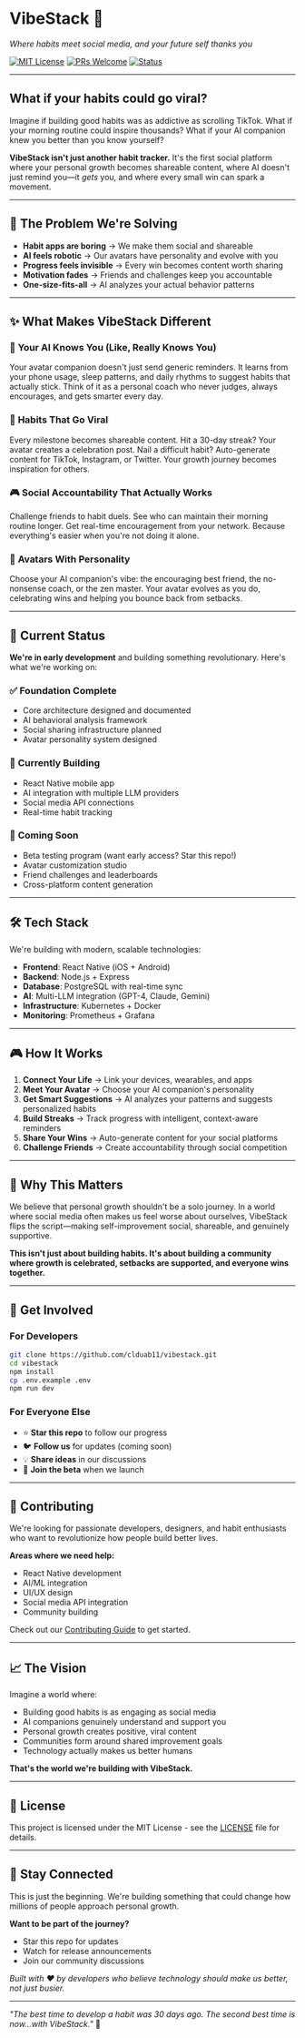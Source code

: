 # VibeStack 🚀

*Where habits meet social media, and your future self thanks you*

[![MIT License](https://img.shields.io/badge/License-MIT-green.svg)](https://choosealicense.com/licenses/mit/)
[![PRs Welcome](https://img.shields.io/badge/PRs-welcome-brightgreen.svg)](http://makeapullrequest.com)
[![Status](https://img.shields.io/badge/Status-Early%20Development-orange.svg)]()

---

## What if your habits could go viral?

Imagine if building good habits was as addictive as scrolling TikTok. What if your morning routine could inspire thousands? What if your AI companion knew you better than you know yourself?

**VibeStack isn't just another habit tracker.** It's the first social platform where your personal growth becomes shareable content, where AI doesn't just remind you—it *gets* you, and where every small win can spark a movement.

---

## 🎯 The Problem We're Solving

- **Habit apps are boring** → We make them social and shareable
- **AI feels robotic** → Our avatars have personality and evolve with you  
- **Progress feels invisible** → Every win becomes content worth sharing
- **Motivation fades** → Friends and challenges keep you accountable
- **One-size-fits-all** → AI analyzes your actual behavior patterns

---

## ✨ What Makes VibeStack Different

### 🧠 **Your AI Knows You** (Like, Really Knows You)
Your avatar companion doesn't just send generic reminders. It learns from your phone usage, sleep patterns, and daily rhythms to suggest habits that actually stick. Think of it as a personal coach who never judges, always encourages, and gets smarter every day.

### 📱 **Habits That Go Viral**
Every milestone becomes shareable content. Hit a 30-day streak? Your avatar creates a celebration post. Nail a difficult habit? Auto-generate content for TikTok, Instagram, or Twitter. Your growth journey becomes inspiration for others.

### 🎮 **Social Accountability That Actually Works**
Challenge friends to habit duels. See who can maintain their morning routine longer. Get real-time encouragement from your network. Because everything's easier when you're not doing it alone.

### 🎨 **Avatars With Personality**
Choose your AI companion's vibe: the encouraging best friend, the no-nonsense coach, or the zen master. Your avatar evolves as you do, celebrating wins and helping you bounce back from setbacks.

---

## 🚀 Current Status

**We're in early development** and building something revolutionary. Here's what we're working on:

### ✅ **Foundation Complete**
- Core architecture designed and documented
- AI behavioral analysis framework
- Social sharing infrastructure planned
- Avatar personality system designed

### 🔨 **Currently Building**
- React Native mobile app
- AI integration with multiple LLM providers
- Social media API connections
- Real-time habit tracking

### 🎯 **Coming Soon**
- Beta testing program (want early access? Star this repo!)
- Avatar customization studio
- Friend challenges and leaderboards
- Cross-platform content generation

---

## 🛠️ Tech Stack

We're building with modern, scalable technologies:

- **Frontend**: React Native (iOS + Android)
- **Backend**: Node.js + Express
- **Database**: PostgreSQL with real-time sync
- **AI**: Multi-LLM integration (GPT-4, Claude, Gemini)
- **Infrastructure**: Kubernetes + Docker
- **Monitoring**: Prometheus + Grafana

---

## 🎮 How It Works

1. **Connect Your Life** → Link your devices, wearables, and apps
2. **Meet Your Avatar** → Choose your AI companion's personality
3. **Get Smart Suggestions** → AI analyzes your patterns and suggests personalized habits
4. **Build Streaks** → Track progress with intelligent, context-aware reminders
5. **Share Your Wins** → Auto-generate content for your social platforms
6. **Challenge Friends** → Create accountability through social competition

---

## 🌟 Why This Matters

We believe that personal growth shouldn't be a solo journey. In a world where social media often makes us feel worse about ourselves, VibeStack flips the script—making self-improvement social, shareable, and genuinely supportive.

**This isn't just about building habits. It's about building a community where growth is celebrated, setbacks are supported, and everyone wins together.**

---

## 🚀 Get Involved

### For Developers
```bash
git clone https://github.com/clduab11/vibestack.git
cd vibestack
npm install
cp .env.example .env
npm run dev
```

### For Everyone Else
- ⭐ **Star this repo** to follow our progress
- 🐦 **Follow us** for updates (coming soon)
- 💡 **Share ideas** in our discussions
- 🧪 **Join the beta** when we launch

---

## 🤝 Contributing

We're looking for passionate developers, designers, and habit enthusiasts who want to revolutionize how people build better lives.

**Areas where we need help:**
- React Native development
- AI/ML integration
- UI/UX design
- Social media API integration
- Community building

Check out our [Contributing Guide](CONTRIBUTING.md) to get started.

---

## 📈 The Vision

Imagine a world where:
- Building good habits is as engaging as social media
- AI companions genuinely understand and support you
- Personal growth creates positive, viral content
- Communities form around shared improvement goals
- Technology actually makes us better humans

**That's the world we're building with VibeStack.**

---

## 📄 License

This project is licensed under the MIT License - see the [LICENSE](LICENSE) file for details.

---

## 🔮 Stay Connected

This is just the beginning. We're building something that could change how millions of people approach personal growth.

**Want to be part of the journey?**
- Star this repo for updates
- Watch for release announcements
- Join our community discussions

*Built with ❤️ by developers who believe technology should make us better, not just busier.*

---

*"The best time to develop a habit was 30 days ago. The second best time is now...with VibeStack."* 🌱
